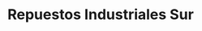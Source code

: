 ---
title: "Repuestos Industriales Sur"
url: /cipolletti/repuestos-industriales-sur/
shop: general
---